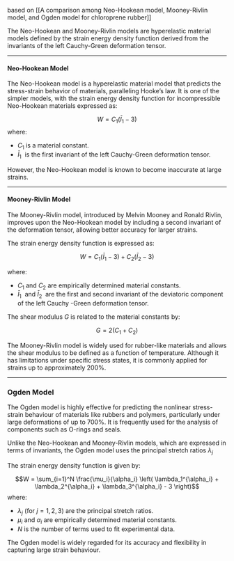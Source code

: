 based on [[A comparison among Neo-Hookean model, Mooney-Rivlin model, and Ogden model for chloroprene rubber]] 

The Neo-Hookean and Mooney-Rivlin models are hyperelastic material models defined by the strain energy density function derived from the invariants of the left Cauchy-Green deformation tensor.

---
#### Neo-Hookean Model

The Neo-Hookean model is a hyperelastic material model that predicts the stress-strain behavior of materials, paralleling Hooke’s law. It is one of the simpler models, with the strain energy density function for incompressible Neo-Hookean materials expressed as:

$$ W = C_1 (\bar{I}_1 - 3) $$
where:
- $C_1$​ is a material constant.
- $\bar{I}_1$ ​ is the first invariant of the  left Cauchy-Green deformation tensor.

However, the Neo-Hookean model is known to become inaccurate at large strains.

---

#### Mooney-Rivlin Model

The Mooney-Rivlin model, introduced by Melvin Mooney and Ronald Rivlin, improves upon the Neo-Hookean model by including a second invariant of the deformation tensor, allowing better accuracy for larger strains.

The strain energy density function is expressed as:

$$W = C_1 (\bar{I}_1 - 3) + C_2 (\bar{I}_2 - 3)$$

where:

- $C_1$​ and $C_2$ are empirically determined material constants.
- $\bar{I}_1$ ​​ and $\bar{I}_2$ ​ are the first and second invariant of the deviatoric component of the left Cauchy -Green deformation tensor.

The shear modulus $G$ is related to the material constants by:

$$G=2 (C_1 + C_2)$$

The Mooney-Rivlin model is widely used for rubber-like materials and allows the shear modulus to be defined as a function of temperature. Although it has limitations under specific stress states, it is commonly applied for strains up to approximately 200%.

---

### Ogden Model

The Ogden model is highly effective for predicting the nonlinear stress-strain behaviour of materials like rubbers and polymers, particularly under large deformations of up to 700%. It is frequently used for the analysis of components such as O-rings and seals.

Unlike the Neo-Hookean and Mooney-Rivlin models, which are expressed in terms of invariants, the Ogden model uses the principal stretch ratios $\lambda_j$

The strain energy density function is given by:

$$W = \sum_{i=1}^N \frac{\mu_i}{\alpha_i} \left( \lambda_1^{\alpha_i} + \lambda_2^{\alpha_i} + \lambda_3^{\alpha_i} - 3 \right)$$ 
where:

- $\lambda_j$ (for $j=1,2,3$) are the principal stretch ratios.
- $\mu_i$​ and $\alpha_i$​ are empirically determined material constants.
- $N$ is the number of terms used to fit experimental data.

The Ogden model is widely regarded for its accuracy and flexibility in capturing large strain behaviour.